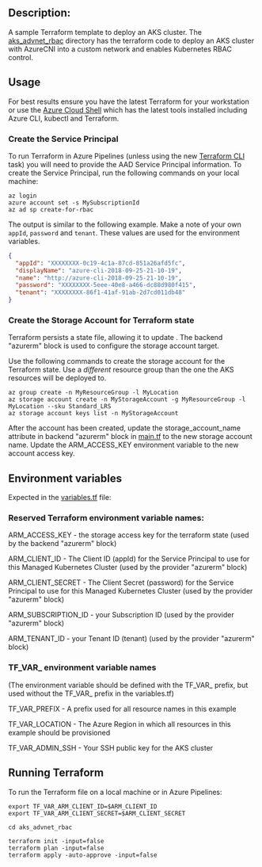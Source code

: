 ## Description:

A sample Terraform template to deploy an AKS cluster. The [aks_advnet_rbac](/aks_advnet_rbac/) directory has the terraform code to deploy an AKS cluster with AzureCNI into a custom network and enables Kubernetes RBAC control. 


## Usage

For best results ensure you have the latest Terraform for your workstation or use the [Azure Cloud Shell](https://shell.azure.com/) which has the latest tools installed including Azure CLI, kubectl and Terraform.


### Create the Service Principal
To run Terraform in Azure Pipelines (unless using the new [Terraform CLI](https://marketplace.visualstudio.com/items?itemName=jlorich.TerraformCli) task) you will need to provide the AAD Service Principal information. To create the Service Principal, run the following commands on your local machine:

```
az login
azure account set -s MySubscriptionId
az ad sp create-for-rbac
```

The output is similar to the following example. Make a note of your own `appId`, `password` and `tenant`. These values are used for the environment variables.

```json
{
  "appId": "XXXXXXXX-0c19-4c1a-87cd-851a26afd5fc",
  "displayName": "azure-cli-2018-09-25-21-10-19",
  "name": "http://azure-cli-2018-09-25-21-10-19",
  "password": "XXXXXXXX-5eee-40e8-a466-dc88d980f415",
  "tenant": "XXXXXXXX-86f1-41af-91ab-2d7cd011db48"
}
```

### Create the Storage Account for Terraform state

Terraform persists a state file, allowing it to update . The backend "azurerm" block is used to configure the storage account target. 

Use the following commands to create the storage account for the Terraform state. Use a *different* resource group than the one the AKS resources will be deployed to. 

```
az group create -n MyResourceGroup -l MyLocation
az storage account create -n MyStorageAccount -g MyResourceGroup -l MyLocation --sku Standard_LRS
az storage account keys list -n MyStorageAccount
```

After the account has been created, update the storage_account_name attribute in backend "azurerm" block in [main.tf](/aks_advnet_rbac/main.tf) to the new storage account name. Update the ARM_ACCESS_KEY environment variable to the new account access key. 

## Environment variables 
Expected in the [variables.tf](/aks_advnet_rbac/variables.tf) file:

### Reserved Terraform environment variable names:
ARM_ACCESS_KEY - the storage access key for the terraform state (used by the   backend "azurerm" block)

ARM_CLIENT_ID - The Client ID (appId) for the Service Principal to use for this Managed Kubernetes Cluster (used by the provider "azurerm" block)

ARM_CLIENT_SECRET - The Client Secret (password) for the Service Principal to use for this Managed Kubernetes Cluster (used by the provider "azurerm" block) 

ARM_SUBSCRIPTION_ID - your Subscription ID (used by the provider "azurerm" block) 

ARM_TENANT_ID - your Tenant ID (tenant) (used by the provider "azurerm" block) 


### TF_VAR_ environment variable names 
(The environment variable should be defined with the TF_VAR_ prefix, but used without the TF_VAR_ prefix in the variables.tf)

TF_VAR_PREFIX - A prefix used for all resource names in this example

TF_VAR_LOCATION - The Azure Region in which all resources in this example should be provisioned

TF_VAR_ADMIN_SSH - Your SSH public key for the AKS cluster



## Running Terraform

To run the Terraform file on a local machine or in Azure Pipelines:

```
export TF_VAR_ARM_CLIENT_ID=$ARM_CLIENT_ID
export TF_VAR_ARM_CLIENT_SECRET=$ARM_CLIENT_SECRET
                
cd aks_advnet_rbac

terraform init -input=false
terraform plan -input=false
terraform apply -auto-approve -input=false
```

